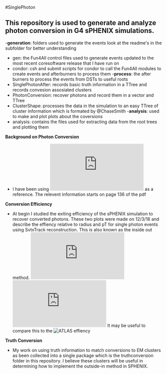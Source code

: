 #SinglePhoton
## This repository is used to generate and analyze photon conversion in G4 sPHENIX simulations.
-**generation**: folders used to generate the events look at the readme's in the subfolder for better understanding 
- gen: the Fun4All control files used to generate events updated to the most recent coresoftware release that I have run on 
- condor: csh and submit scripts for condor to call the Fun4All modules to create events and afterburners to process them
-**process**: the after burners to process the events from DSTs to useful roots 
- SinglePhotonAfter: records basic truth information in a TTree and records convesion assosiated clusters
- PhotonConversion: recover photons and record them in a vector and TTree
- ClusterShape: processes the data in the simulation to an easy TTree of cluster information which is formated by @ChaseSmith
-**analysis**: used to make and plot plots about the coversions 
- analysis: contains the files used for extracting data from the root trees and plotting them

**Background on Photon Conversion**
- I have been using ![this ATLAS paper](https://github.com/FrancescoVassalli/SinglePhoton/files/2742038/4layerRecopT.pdf) as a reference. The relevent information starts on page 136 of the pdf

**Conversion Efficiency** 
- At begin I studied the exiting efficiency of the sPHENIX simulation to recover converted photons. These two plots were made on 12/3/18 and describe the effiency relative to radius and pT for single photon events using SvtxTrack reconstruction. This is also known as the inside out method. 
![pT](https://github.com/FrancescoVassalli/SinglePhoton/files/2742038/4layerRecopT.pdf)
![radius](https://github.com/FrancescoVassalli/SinglePhoton/files/2742038/4layerRecoR.pdf)
It may be useful to compare this to the ![ATLAS effiency](https://user-images.githubusercontent.com/31448119/50920392-7f50c280-1402-11e9-9750-d93955f9af22.png)


**Truth Conversion**
- My work on using truth information to match conversions to EM clusters as been collected into a single package which is the truthconversion folder in this repository. I believe these clusters will be useful in determining how to implement the outside-in method in SPHENIX. 
